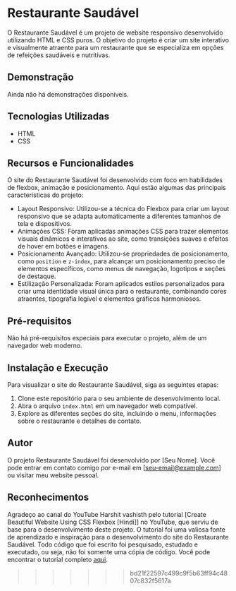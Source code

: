 # Restaurante Saudável

O Restaurante Saudável é um projeto de website responsivo desenvolvido utilizando HTML e CSS puros. O objetivo do projeto é criar um site interativo e visualmente atraente para um restaurante que se especializa em opções de refeições saudáveis e nutritivas.

## Demonstração
Ainda não há demonstrações disponíveis. 

## Tecnologias Utilizadas
- HTML
- CSS

## Recursos e Funcionalidades
O site do Restaurante Saudável foi desenvolvido com foco em habilidades de flexbox, animação e posicionamento. Aqui estão algumas das principais características do projeto:

- Layout Responsivo: Utilizou-se a técnica do Flexbox para criar um layout responsivo que se adapta automaticamente a diferentes tamanhos de tela e dispositivos.
- Animações CSS: Foram aplicadas animações CSS para trazer elementos visuais dinâmicos e interativos ao site, como transições suaves e efeitos de hover em botões e imagens.
- Posicionamento Avançado: Utilizou-se propriedades de posicionamento, como `position` e `z-index`, para alcançar um posicionamento preciso de elementos específicos, como menus de navegação, logotipos e seções de destaque.
- Estilização Personalizada: Foram aplicados estilos personalizados para criar uma identidade visual única para o restaurante, combinando cores atraentes, tipografia legível e elementos gráficos harmoniosos.

## Pré-requisitos
Não há pré-requisitos especiais para executar o projeto, além de um navegador web moderno.

## Instalação e Execução
Para visualizar o site do Restaurante Saudável, siga as seguintes etapas:

1. Clone este repositório para o seu ambiente de desenvolvimento local.
2. Abra o arquivo `index.html` em um navegador web compatível.
3. Explore as diferentes seções do site, incluindo o menu, informações sobre o restaurante e detalhes de contato.

## Autor
O projeto Restaurante Saudável foi desenvolvido por [Seu Nome]. Você pode entrar em contato comigo por e-mail em [seu-email@example.com] ou visitar meu website pessoal.

## Reconhecimentos
Agradeço ao canal do YouTube Harshit vashisth pelo tutorial [Create Beautiful Website Using CSS Flexbox [Hindi]] no YouTube, que serviu de base para o desenvolvimento deste projeto. O tutorial foi uma valiosa fonte de aprendizado e inspiração para o desenvolvimento do site do Restaurante Saudável. Todo código que foi escrito foi pesquisado, estudado e executado, ou seja, não foi somente uma cópia de código. Você pode encontrar o tutorial completo [aqui](https://www.youtube.com/watch?v=2OV78vriYhY&list=PLRNA1q4J3CqoEfJP0uevZlle4WHJ5jQid).
>>>>>>> bd21f22597c499c9f5b63ff94c4807c832f5617a
